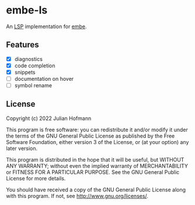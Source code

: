 # embe-ls

An [LSP](https://microsoft.github.io/language-server-protocol) implementation for [embe](https://github.com/Bananenpro/embe).

## Features

- [x] diagnostics
- [x] code completion
- [x] snippets
- [ ] documentation on hover
- [ ] symbol rename

## License

Copyright (c) 2022 Julian Hofmann

This program is free software: you can redistribute it and/or modify
it under the terms of the GNU General Public License as published by
the Free Software Foundation, either version 3 of the License, or
(at your option) any later version.

This program is distributed in the hope that it will be useful,
but WITHOUT ANY WARRANTY; without even the implied warranty of
MERCHANTABILITY or FITNESS FOR A PARTICULAR PURPOSE.  See the
GNU General Public License for more details.

You should have received a copy of the GNU General Public License
along with this program.  If not, see <http://www.gnu.org/licenses/>.
